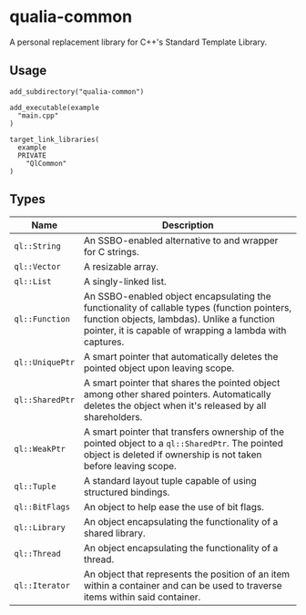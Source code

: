 # qualia-common
A personal replacement library for C++'s Standard Template Library.

## Usage
```
add_subdirectory("qualia-common")

add_executable(example
  "main.cpp"
)

target_link_libraries(
  example
  PRIVATE
    "QlCommon"
)
```

## Types
Name | Description
--- | ---
`ql::String` | An SSBO-enabled alternative to and wrapper for C strings.
`ql::Vector` | A resizable array.
`ql::List` | A singly-linked list.
`ql::Function` | An SSBO-enabled object encapsulating the functionality of callable types (function pointers, function objects, lambdas). Unlike a function pointer, it is capable of wrapping a lambda with captures.
`ql::UniquePtr` | A smart pointer that automatically deletes the pointed object upon leaving scope.
`ql::SharedPtr` | A smart pointer that shares the pointed object among other shared pointers. Automatically deletes the object when it's released by all shareholders.
`ql::WeakPtr` | A smart pointer that transfers ownership of the pointed object to a `ql::SharedPtr`. The pointed object is deleted if ownership is not taken before leaving scope.
`ql::Tuple` | A standard layout tuple capable of using structured bindings.
`ql::BitFlags` | An object to help ease the use of bit flags.
`ql::Library` | An object encapsulating the functionality of a shared library.
`ql::Thread` | An object encapsulating the functionality of a thread.
`ql::Iterator` | An object that represents the position of an item within a container and can be used to traverse items within said container.
